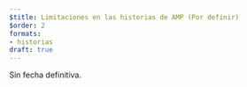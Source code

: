 ```yaml
---
$title: Limitaciones en las historias de AMP (Por definir)
$order: 2
formats:
- historias
draft: true
---
```


Sin fecha definitiva.
